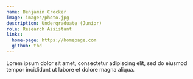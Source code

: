 ```yaml
---
name: Benjamin Crocker
image: images/photo.jpg
description: Undergraduate (Junior)
role: Research Assistant
links:
  home-page: https://homepage.com
  github: tbd
---
```


Lorem ipsum dolor sit amet, consectetur adipiscing elit, sed do eiusmod tempor incididunt ut labore et dolore magna aliqua.
